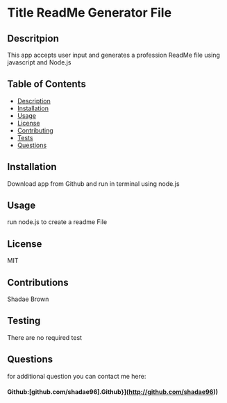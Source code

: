 # Title ReadMe Generator File
  
  ## Descritpion
  This app accepts user input and generates a profession ReadMe file using javascript and Node.js
  ## Table of Contents
  * [ Description](#description)
  * [ Installation](#installation)
  * [ Usage](#usage)
  * [ License](#license)
  * [ Contributing](#contribution)
  * [ Tests](#tests)
  * [ Questions](#questions)
  
  ## Installation
  Download app from Github and run in terminal using node.js
  ## Usage
  run node.js to create a readme File
  ## License
  MIT
  ## Contributions
  Shadae Brown
  ## Testing
  There are no required test
  ## Questions


  for additional question you can contact me here:
 #### Github:[github.com/shadae96].Github}](http://github.com/shadae96))